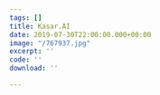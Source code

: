 ```yaml
---
tags: []
title: Kasar.AI
date: 2019-07-30T22:00:00.000+00:00
image: "/767937.jpg"
excerpt: ''
code: ''
download: ''

---
```

